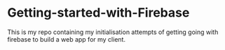 # Getting-started-with-Firebase
This is my repo containing my initialisation attempts of getting going with firebase to build a web app for my client.
